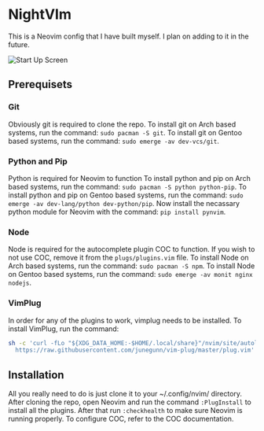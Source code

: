 # NightVIm

This is a Neovim config that I have built myself. I plan on adding to it in the future. 

![Start Up Screen](https://user-images.githubusercontent.com/73722314/123036651-64e4e680-d3bb-11eb-912f-f6e49e6cae74.png)

## Prerequisets

### Git
Obviously git is required to clone the repo. To install git on Arch based systems, run the command:
```sudo pacman -S git```.
To install git on Gentoo based systems, run the command:
```sudo emerge -av dev-vcs/git```.

### Python and Pip
Python is required for Neovim to function To install python and pip on Arch based systems, run the command: 
```sudo pacman -S python python-pip```.
To install python and pip on Gentoo based systems, run the command:
```sudo emerge -av dev-lang/python dev-python/pip```.
Now install the necassary python module for Neovim with the command:
```pip install pynvim```.

### Node
Node is required for the autocomplete plugin COC to function. If you wish to not use COC, remove it from the `plugs/plugins.vim` file.
To install Node on Arch based systems, run the command:
```sudo pacman -S npm```.
To install Node on Gentoo based systems, run the command:
```sudo emerge -av monit nginx nodejs```.

### VimPlug
In order for any of the plugins to work, vimplug needs to be installed. To install VimPlug, run the command:
```sh
sh -c 'curl -fLo "${XDG_DATA_HOME:-$HOME/.local/share}"/nvim/site/autoload/plug.vim --create-dirs \ 
  https://raw.githubusercontent.com/junegunn/vim-plug/master/plug.vim'
```

## Installation

All you really need to do is just clone it to your ~/.config/nvim/ directory. After cloning the repo, open Neovim and run the command `:PlugInstall` to install all the plugins.
After that run `:checkhealth` to make sure Neovim is running properly. To configure COC, refer to the COC documentation.
